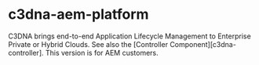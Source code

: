 # c3dna-aem-platform
C3DNA brings end-to-end Application Lifecycle Management to Enterprise Private or Hybrid Clouds. See also the [Controller Component][c3dna-controller].  This version is for AEM customers.
